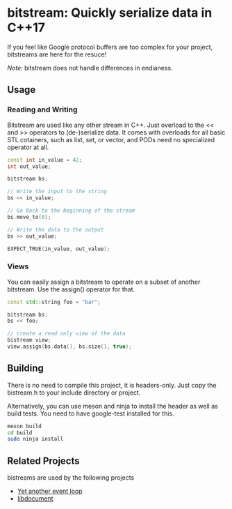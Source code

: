 # bitstream: Quickly serialize data in C++17

If you feel like Google protocol buffers are too complex for your project, bitstreams are here for the resuce!

*Note:* bitstream does not handle differences in endianess.

## Usage
### Reading and Writing
Bitstream are used like any other stream in C++. Just overload to the << and >> operators to (de-)serialize data. It comes with overloads for all basic STL cotainers, such as list, set, or vector, and PODs need no specialized operator at all.

```C++
const int in_value = 42;
int out_value;

bitstream bs;

// Write the input to the string
bs << in_value;

// Go back to the beginning of the stream
bs.move_to(0);

// Write the data to the output
bs >> out_value;

EXPECT_TRUE(in_value, out_value);
```

### Views
You can easily assign a bitstream to operate on a subset of another bitstream. Use the assign() operator for that.

```C++
const std::string foo = "bar";

bitstream bs;
bs << foo;

// create a read only view of the data
bistream view;
view.assign(bs.data(), bs.size(), true); 
```

## Building
There is no need to compile this project, it is headers-only. Just copy the bistream.h to your include directory or project.

Alternatively, you can use meson and ninja to install the header as well as build tests. You need to have google-test installed for this.

```bash
meson build
cd build
sudo ninja install
```

## Related Projects
bistreams are used by the following projects

* [Yet another event loop](https://github.com/kaimast/yael)
* [libdocument](https://github.com/kaimast/libdocument)
